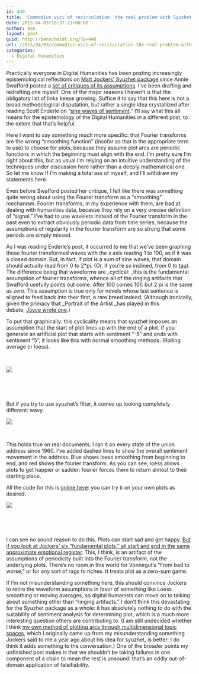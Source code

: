 ```yaml
---
id: 440
title: 'Commodius vici of recirculation: the real problem with Syuzhet'
date: 2015-04-03T16:37:21+00:00
author: ben
layout: post
guid: http://benschmidt.org/?p=440
url: /2015/04/03/commodius-vici-of-recirculation-the-real-problem-with-syuzhet/
categories:
  - Digital Humanities
---
```

Practically everyone in Digital Humanities has been posting increasingly epistemological reflections on [Matt Jockers&#8217; Syuzhet package](https://github.com/mjockers/syuzhet) since Annie Swafford posted a [set of critiques of its assumptions](https://annieswafford.wordpress.com/2015/03/02/syuzhet/). I&#8217;ve been drafting and redrafting one myself. One of the major reasons I haven&#8217;t is that the obligatory list of links keeps growing. Suffice it to say that this here is not a broad methodological disputation, but rather a single idea crystallized after reading Scott Enderle on &#8220;[sine waves of sentiment](http://www.lagado.name/blog/?p=78).&#8221; I&#8217;ll say what this all means for the epistemology of the Digital Humanities in a different post, to the extent that that&#8217;s helpful.

Here I want to say something much more specific: that Fourier transforms are the wrong &#8220;smoothing function&#8221; (insofar as that is the appropriate term to use) to choose for plots, because they assume plot arcs are periodic functions in which the beginning must align with the end. I&#8217;m pretty sure I&#8217;m right about this, but as usual I&#8217;m relying on an intuitive understanding of the techniques under discussion here rather than a deeply mathematical one. So let me know if I&#8217;m making a total ass of myself, and I&#8217;ll withdraw my statements here.

Even before Swafford posted her critique, I felt like there was something quite wrong about using the Fourier transform as a &#8220;smoothing&#8221; mechanism. Fourier transforms, in my experience with them, are bad at dealing with humanities data, because they rely on a very precise definition of &#8220;signal.&#8221; I&#8217;ve had to use wavelets instead of the Fourier transform in the past even to extract obviously periodic data from time series, because the assumptions of regularity in the fourier transform are so strong that some periods are simply missed.

As I was reading Enderle&#8217;s post, it occurred to me that we&#8217;ve been graphing these fourier transformed waves with the x axis reading 1 to 100, as if it was a closed domain. But, in fact, if plot is a sum of sine waves, that domain should actually read from 0 to 2*pi. (Or, if you&#8217;re so inclined, from 0 to [tau](http://www.tauday.com/)). The difference being that waveforms are _cyclical: _this is the fundamental assumption of fourier transforms, whence all of the ringing artifacts that Swafford usefully points out come. After 100 comes 101: but 2 pi is the same as zero. This assumption is true only for novels whose last sentence is aligned to feed back into their first, a rare breed indeed. (Although ironically, given the primacy that _Portrait of the Artist _has played in this debate, [Joyce wrote one](http://en.wikipedia.org/wiki/Finnegans_Wake).)

To put that graphically: this cyclicality means that syuzhet imposes an assumption that the start of plot lines up with the end of a plot. If you generate an artificial plot that starts with sentiment &#8220;-5&#8221; and ends with sentiment &#8220;5&#8221;, it looks like this with normal smoothing methods. (Rolling average or loess).

&nbsp;

![](/wp-content/uploads/2015/04/Screen-Shot-2015-04-03-at-11.52.25-AM.png)

&nbsp;

&nbsp;

But if you try to use syuzhet&#8217;s filter, it comes up looking completely different: wavy.

![](/wp-content/uploads/2015/04/Screen-Shot-2015-04-03-at-11.47.38-AM.png)

&nbsp;

This holds true on real documents. I ran it on every state of the union address since 1960. I&#8217;ve added dashed lines to show the overall sentiment movement in the address. Blue shows loess smoothing from beginning to end, and red shows the fourier transform. As you can see, loess allows plots to get happier or sadder: fourier forces them to return almost to their starting place.

All the code for this is [online here](http://rpubs.com/benmschmidt/Syuzhet): you can try it on your own plots as desired.

![](/wp-content/uploads/2015/04/Screen-Shot-2015-04-03-at-11.55.30-AM.png)

&nbsp;

&nbsp;

I can see no sound reason to do this. Plots can start sad and get happy. [But if you look at Jockers&#8217; six &#8220;fundamental plots,&#8221; all start and end in the same approximate emotional register](http://www.matthewjockers.net/2015/02/25/the-rest-of-the-story/). This, I think, is an artifact of the assumptions of periodicity built into the Fourier transform, not the underlying plots. There&#8217;s no room in this world for Vonnegut&#8217;s &#8220;From bad to worse,&#8221; or for any sort of rags to riches. It treats plot as a zero-sum game.

If I&#8217;m not misunderstanding something here, this should convince Jockers to retire the waveform assumptions in favor of something like Loess smoothing or moving averages, so digital humanists can move on to talking about something other than &#8220;ringing artifacts.&#8221; I don&#8217;t think this devastating for the Syuzhet package as a whole: it has absolutely nothing to do with the suitability of sentiment analysis for determining plot, which is a much more interesting question others are contributing to. (I am still undecided whether I think [my own method of plotting arcs through multidimensional topic spaces](http://sappingattention.blogspot.com/2014/12/fundamental-plot-arcs-seen-through.html), which I originally came up from my misunderstanding something Jockers said to me a year ago about his idea for syuzhet, is better: I do think it adds something to the conversation.) One of the broader points my unfinished post makes is that we shouldn&#8217;t be taking failures in one component of a chain to mean the rest is unsound: that&#8217;s an oddly out-of-domain application of falsifiability.

&nbsp;

&nbsp;